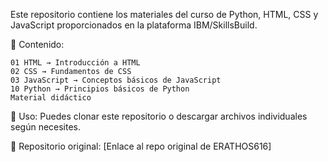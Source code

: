 Este repositorio contiene los materiales del curso de Python, HTML, CSS y JavaScript proporcionados en la plataforma IBM/SkillsBuild.

📂 Contenido:

    01 HTML → Introducción a HTML
    02 CSS → Fundamentos de CSS
    03 JavaScript → Conceptos básicos de JavaScript
    10 Python → Principios básicos de Python
    Material didáctico 

📌 Uso:
Puedes clonar este repositorio o descargar archivos individuales según necesites.

🚀 Repositorio original: [Enlace al repo original de ERATHOS616]
